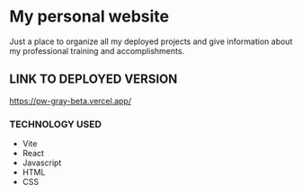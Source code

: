 # My personal website

Just a place to organize all my deployed projects and give information about my professional training and accomplishments.

## LINK TO DEPLOYED VERSION

https://pw-gray-beta.vercel.app/

### TECHNOLOGY USED

- Vite
- React
- Javascript
- HTML
- CSS
